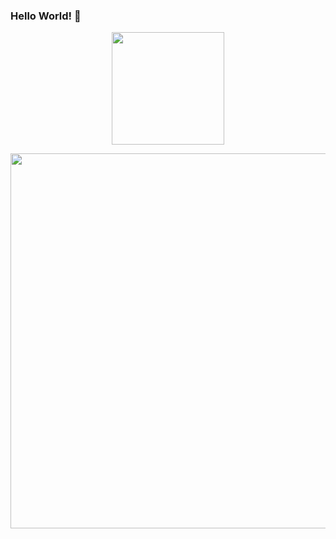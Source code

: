 ### Hello World! 👋

<p align="center"> <img height="180em" src="https://github-readme-stats.vercel.app/api?username=alefsilvaf&show_icons=true&hide_border=true&&count_private=true&include_all_commits=true" /> </p>
<img width="600" height="600" src="https://ionicabizau.github.io/github-profile-languages/api.html?alefsilvaf" frameborder="0"></img>

